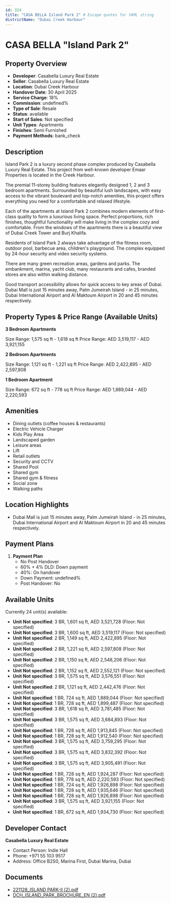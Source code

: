 ```yaml
---
id: 324
title: "CASA BELLA Island Park 2" # Escape quotes for YAML string
districtName: "Dubai Creek Harbour"
---
```


# CASA BELLA "Island Park 2"

## Property Overview
- **Developer**: Casabella Luxury Real Estate
- **Seller**: Casabella Luxury Real Estate
- **Location**: Dubai Creek Harbour
- **Handover Date**: 30 April 2025
- **Service Charge**: 18%
- **Commission**: undefined%
- **Type of Sale**: Resale
- **Status**: available
- **Start of Sales**: Not specified
- **Unit Types**: Apartments
- **Finishes**: Semi Furnished
- **Payment Methods**: bank_check

## Description
Island Park 2 is a luxury second phase complex produced by Casabella Luxury Real Estate. This project from well-known developer Emaar Properties is located in the Creek Harbour.

The premial 11-storey building features elegantly designed 1, 2 and 3 bedroom apartments. Surrounded by beautiful lush landscapes, with easy access to the vibrant boulevard and top-notch amenities, this project offers everything you need for a comfortable and relaxed lifestyle.

Each of the apartments at Island Park 2 combines modern elements of first-class quality to form a luxurious living space. Perfect proportions, rich finishes, thoughtful functionality will make living in the complex cozy and comfortable. From the windows of the apartments there is a beautiful view of Dubai Creek Tower and Burj Khalifa.

Residents of Island Park 2 always take advantage of the fitness room, outdoor pool, barbecue area, children's playground.  The complex equipped by 24-hour security and video security systems.

There are many green recreation areas, gardens and parks. The embankment, marina, yacht club, many restaurants and cafes, branded stores are also within walking distance.

Good transport accessibility allows for quick access to key areas of Dubai. Dubai Mall is just 15 minutes away, Palm Jumeirah Island - in 25 minutes, Dubai International Airport and Al Maktoum Airport in 20 and 45 minutes respectively.

## Property Types & Price Range (Available Units)
**3 Bedroom Apartments**

Size Range: 1,575 sq ft - 1,618 sq ft
Price Range: AED 3,519,117 - AED 3,921,155

**2 Bedroom Apartments**

Size Range: 1,121 sq ft - 1,221 sq ft
Price Range: AED 2,422,895 - AED 2,597,808

**1 Bedroom Apartment**

Size Range: 672 sq ft - 778 sq ft
Price Range: AED 1,889,044 - AED 2,220,593

## Amenities
- Dining outlets  (coffee houses & restaurants)
- Electric Vehicle Charger
- Kids Play Area
- Landscaped garden
- Leisure areas
- Lift
- Retail outlets
- Security and CCTV
- Shared Pool
- Shared gym
- Shared gym & fitness
- Social zone
- Walking paths

## Location Highlights
- Dubai Mall is just 15 minutes away, Palm Jumeirah Island - in 25 minutes, Dubai International Airport and Al Maktoum Airport in 20 and 45 minutes respectively.

## Payment Plans
1. **Payment Plan**
   - No Post Handover
   - 60% + 4% DLD: Down payment
   - 40%: On handover
   - Down Payment: undefined%
   - Post Handover: No

## Available Units
Currently 24 unit(s) available:
- **Unit Not specified**: 3 BR, 1,601 sq ft, AED 3,521,728 (Floor: Not specified)
- **Unit Not specified**: 3 BR, 1,600 sq ft, AED 3,519,117 (Floor: Not specified)
- **Unit Not specified**: 2 BR, 1,149 sq ft, AED 2,422,895 (Floor: Not specified)
- **Unit Not specified**: 2 BR, 1,221 sq ft, AED 2,597,808 (Floor: Not specified)
- **Unit Not specified**: 2 BR, 1,150 sq ft, AED 2,548,206 (Floor: Not specified)
- **Unit Not specified**: 2 BR, 1,152 sq ft, AED 2,552,121 (Floor: Not specified)
- **Unit Not specified**: 3 BR, 1,575 sq ft, AED 3,576,551 (Floor: Not specified)
- **Unit Not specified**: 2 BR, 1,121 sq ft, AED 2,442,476 (Floor: Not specified)
- **Unit Not specified**: 1 BR, 724 sq ft, AED 1,889,044 (Floor: Not specified)
- **Unit Not specified**: 1 BR, 728 sq ft, AED 1,899,487 (Floor: Not specified)
- **Unit Not specified**: 3 BR, 1,618 sq ft, AED 3,781,485 (Floor: Not specified)
- **Unit Not specified**: 3 BR, 1,575 sq ft, AED 3,684,893 (Floor: Not specified)
- **Unit Not specified**: 1 BR, 728 sq ft, AED 1,913,845 (Floor: Not specified)
- **Unit Not specified**: 1 BR, 728 sq ft, AED 1,912,540 (Floor: Not specified)
- **Unit Not specified**: 3 BR, 1,575 sq ft, AED 3,759,295 (Floor: Not specified)
- **Unit Not specified**: 3 BR, 1,575 sq ft, AED 3,832,392 (Floor: Not specified)
- **Unit Not specified**: 3 BR, 1,575 sq ft, AED 3,905,491 (Floor: Not specified)
- **Unit Not specified**: 1 BR, 728 sq ft, AED 1,924,287 (Floor: Not specified)
- **Unit Not specified**: 1 BR, 778 sq ft, AED 2,220,593 (Floor: Not specified)
- **Unit Not specified**: 1 BR, 724 sq ft, AED 1,926,898 (Floor: Not specified)
- **Unit Not specified**: 1 BR, 728 sq ft, AED 1,935,646 (Floor: Not specified)
- **Unit Not specified**: 1 BR, 728 sq ft, AED 1,926,898 (Floor: Not specified)
- **Unit Not specified**: 3 BR, 1,575 sq ft, AED 3,921,155 (Floor: Not specified)
- **Unit Not specified**: 1 BR, 672 sq ft, AED 1,934,730 (Floor: Not specified)

## Developer Contact
**Casabella Luxury Real Estate**
- Contact Person: Indie Hall
- Phone: +971 55 103 9517
- Address: Office B2S0, Marina First, Dubai Marina, Dubai

## Documents
- [221128_ISLAND PARK-II (2).pdf](https://cdn.geniemap.net/2023/07/04/38NBphjEMjHWu75hDcB6dfJdkY2iqkx36ihAuZZo.pdf)
- [DCH_ISLAND_PARK_BROCHURE_EN (2).pdf](https://cdn.geniemap.net/2023/07/04/hyMMTsYi9VjducuKSIJIeTJFadEArJPYBc7dNWjk.pdf)
